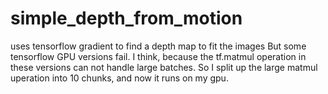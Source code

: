 # simple_depth_from_motion
uses tensorflow gradient to find a depth map to fit the images
But some tensorflow GPU versions fail. 
I think, because the tf.matmul operation in these versions can not
handle large batches. So I split up the large matmul uperation into
10 chunks, and now it runs on my gpu.
